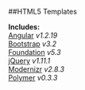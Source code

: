 ##HTML5 Templates

**Includes:**  
[Angular](https://angularjs.org/) *v1.2.19*  
[Bootstrap](http://getbootstrap.com/) *v3.2*  
[Foundation](http://foundation.zurb.com/) *v5.3*  
[jQuery](http://jquery.com/) *v1.11.1*  
[Modernizr](http://modernizr.com/) *v2.8.3*  
[Polymer](http://www.polymer-project.org/) *v0.3.3*  